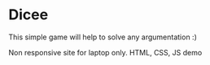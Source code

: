 # Dicee
This simple game will help to solve any argumentation :) 

Non responsive site for laptop only.
HTML, CSS, JS demo
